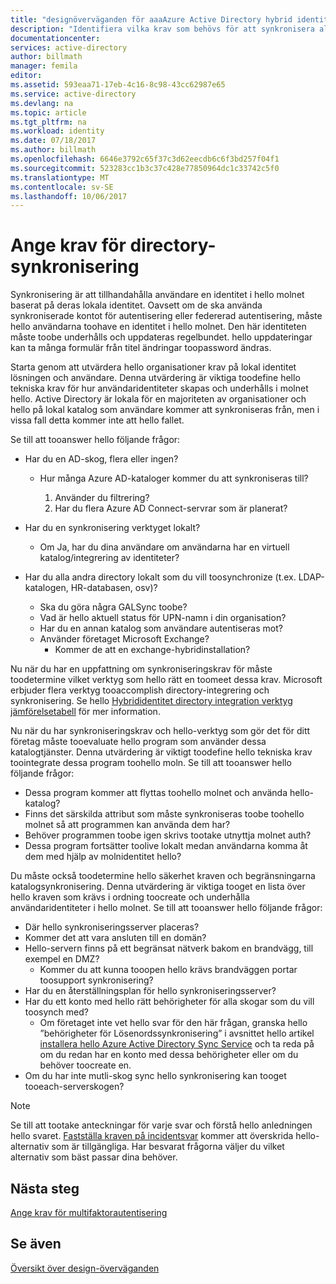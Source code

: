 ```yaml
---
title: "designöverväganden för aaaAzure Active Directory hybrid identity - fastställa kraven för directory-synkronisering | Microsoft Docs"
description: "Identifiera vilka krav som behövs för att synkronisera alla hello användare mellan on = lokala och molnbaserade för hello enterprise."
documentationcenter: 
services: active-directory
author: billmath
manager: femila
editor: 
ms.assetid: 593eaa71-17eb-4c16-8c98-43cc62987e65
ms.service: active-directory
ms.devlang: na
ms.topic: article
ms.tgt_pltfrm: na
ms.workload: identity
ms.date: 07/18/2017
ms.author: billmath
ms.openlocfilehash: 6646e3792c65f37c3d62eecdb6c6f3bd257f04f1
ms.sourcegitcommit: 523283cc1b3c37c428e77850964dc1c33742c5f0
ms.translationtype: MT
ms.contentlocale: sv-SE
ms.lasthandoff: 10/06/2017
---
```

# <a name="determine-directory-synchronization-requirements"></a>Ange krav för directory-synkronisering
Synkronisering är att tillhandahålla användare en identitet i hello molnet baserat på deras lokala identitet. Oavsett om de ska använda synkroniserade kontot för autentisering eller federerad autentisering, måste hello användarna toohave en identitet i hello molnet.  Den här identiteten måste toobe underhålls och uppdateras regelbundet.  hello uppdateringar kan ta många formulär från titel ändringar toopassword ändras.  

Starta genom att utvärdera hello organisationer krav på lokal identitet lösningen och användare. Denna utvärdering är viktiga toodefine hello tekniska krav för hur användaridentiteter skapas och underhålls i molnet hello.  Active Directory är lokala för en majoriteten av organisationer och hello på lokal katalog som användare kommer att synkroniseras från, men i vissa fall detta kommer inte att hello fallet.  

Se till att tooanswer hello följande frågor:

* Har du en AD-skog, flera eller ingen?
  
  * Hur många Azure AD-kataloger kommer du att synkroniseras till?
    
    1. Använder du filtrering?
    2. Har du flera Azure AD Connect-servrar som är planerat?
* Har du en synkronisering verktyget lokalt?
  
  * Om Ja, har du dina användare om användarna har en virtuell katalog/integrering av identiteter?
* Har du alla andra directory lokalt som du vill toosynchronize (t.ex. LDAP-katalogen, HR-databasen, osv)?
  * Ska du göra några GALSync toobe?
  * Vad är hello aktuell status för UPN-namn i din organisation? 
  * Har du en annan katalog som användare autentiseras mot?
  * Använder företaget Microsoft Exchange?
    * Kommer de att en exchange-hybridinstallation?

Nu när du har en uppfattning om synkroniseringskrav för måste toodetermine vilket verktyg som hello rätt en toomeet dessa krav.  Microsoft erbjuder flera verktyg tooaccomplish directory-integrering och synkronisering.  Se hello [Hybrididentitet directory integration verktyg jämförelsetabell](active-directory-hybrid-identity-design-considerations-tools-comparison.md) för mer information. 

Nu när du har synkroniseringskrav och hello-verktyg som gör det för ditt företag måste tooevaluate hello program som använder dessa katalogtjänster. Denna utvärdering är viktigt toodefine hello tekniska krav toointegrate dessa program toohello moln. Se till att tooanswer hello följande frågor:

* Dessa program kommer att flyttas toohello molnet och använda hello-katalog?
* Finns det särskilda attribut som måste synkroniseras toobe toohello molnet så att programmen kan använda dem har?
* Behöver programmen toobe igen skrivs tootake utnyttja molnet auth?
* Dessa program fortsätter toolive lokalt medan användarna komma åt dem med hjälp av molnidentitet hello?

Du måste också toodetermine hello säkerhet kraven och begränsningarna katalogsynkronisering. Denna utvärdering är viktiga tooget en lista över hello kraven som krävs i ordning toocreate och underhålla användaridentiteter i hello molnet. Se till att tooanswer hello följande frågor:

* Där hello synkroniseringsserver placeras?
* Kommer det att vara ansluten till en domän?
* Hello-servern finns på ett begränsat nätverk bakom en brandvägg, till exempel en DMZ?
  * Kommer du att kunna tooopen hello krävs brandväggen portar toosupport synkronisering?
* Har du en återställningsplan för hello synkroniseringsserver?
* Har du ett konto med hello rätt behörigheter för alla skogar som du vill toosynch med?
  * Om företaget inte vet hello svar för den här frågan, granska hello ”behörigheter för Lösenordssynkronisering” i avsnittet hello artikel [installera hello Azure Active Directory Sync Service](https://msdn.microsoft.com/library/azure/dn757602.aspx#BKMK_CreateAnADAccountForTheSyncService) och ta reda på om du redan har en konto med dessa behörigheter eller om du behöver toocreate en.
* Om du har inte mutli-skog sync hello synkronisering kan tooget tooeach-serverskogen?

> [!NOTE]
> Se till att tootake anteckningar för varje svar och förstå hello anledningen hello svaret. [Fastställa kraven på incidentsvar](active-directory-hybrid-identity-design-considerations-incident-response-requirements.md) kommer att överskrida hello-alternativ som är tillgängliga. Har besvarat frågorna väljer du vilket alternativ som bäst passar dina behöver.
> 
> 

## <a name="next-steps"></a>Nästa steg
[Ange krav för multifaktorautentisering](active-directory-hybrid-identity-design-considerations-multifactor-auth-requirements.md)

## <a name="see-also"></a>Se även
[Översikt över design-överväganden](active-directory-hybrid-identity-design-considerations-overview.md)

